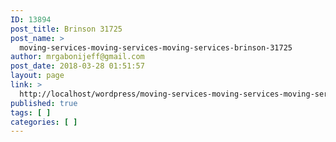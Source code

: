 ```yaml
---
ID: 13894
post_title: Brinson 31725
post_name: >
  moving-services-moving-services-moving-services-brinson-31725
author: mrgabonijeff@gmail.com
post_date: 2018-03-28 01:51:57
layout: page
link: >
  http://localhost/wordpress/moving-services-moving-services-moving-services-brinson-31725/
published: true
tags: [ ]
categories: [ ]
---
```


